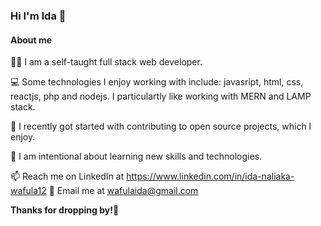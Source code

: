 ### Hi I'm Ida 👋

#### About me

🧍‍♀️ I am a self-taught full stack web developer.

💻 Some technologies I enjoy working with include: javasript, html, css, reactjs, php and nodejs.
    I particulartly like working with MERN and LAMP stack.

👯 I recently got started with contributing to open source projects, which I enjoy.

🌱 I am intentional about learning new skills and technologies.

📫 Reach me on LinkedIn at https://www.linkedin.com/in/ida-naliaka-wafula12
📧 Email me at wafulaida@gmail.com

**Thanks for dropping by!👋**
